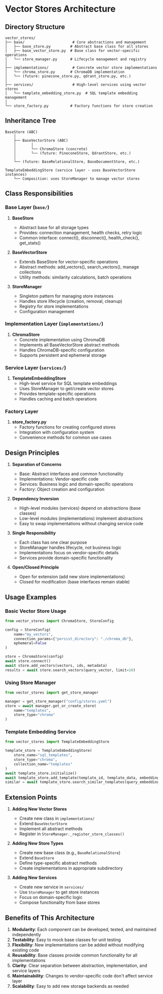 # Vector Stores Architecture

## Directory Structure

```
vector_stores/
├── base/                      # Core abstractions and management
│   ├── base_store.py         # Abstract base class for all stores
│   ├── base_vector_store.py  # Base class for vector-specific operations
│   └── store_manager.py      # Lifecycle management and registry
│
├── implementations/           # Concrete vector store implementations
│   └── chroma_store.py       # ChromaDB implementation
│   └── (future: pinecone_store.py, qdrant_store.py, etc.)
│
├── services/                  # High-level services using vector stores
│   └── template_embedding_store.py  # SQL template embedding management
│
└── store_factory.py          # Factory functions for store creation
```

## Inheritance Tree

```
BaseStore (ABC)
    │
    ├── BaseVectorStore (ABC)
    │       │
    │       └── ChromaStore (concrete)
    │       └── (future: PineconeStore, QdrantStore, etc.)
    │
    └── (future: BaseRelationalStore, BaseDocumentStore, etc.)

TemplateEmbeddingStore (service layer - uses BaseVectorStore instances)
    └── Composition: uses StoreManager to manage vector stores
```

## Class Responsibilities

### Base Layer (`base/`)

1. **BaseStore**
   - Abstract base for all storage types
   - Provides: connection management, health checks, retry logic
   - Common interface: connect(), disconnect(), health_check(), get_stats()

2. **BaseVectorStore** 
   - Extends BaseStore for vector-specific operations
   - Abstract methods: add_vectors(), search_vectors(), manage collections
   - Utility methods: similarity calculations, batch operations

3. **StoreManager**
   - Singleton pattern for managing store instances
   - Handles store lifecycle (creation, removal, cleanup)
   - Registry for store implementations
   - Configuration management

### Implementation Layer (`implementations/`)

1. **ChromaStore**
   - Concrete implementation using ChromaDB
   - Implements all BaseVectorStore abstract methods
   - Handles ChromaDB-specific configuration
   - Supports persistent and ephemeral storage

### Service Layer (`services/`)

1. **TemplateEmbeddingStore**
   - High-level service for SQL template embeddings
   - Uses StoreManager to get/create vector stores
   - Provides template-specific operations
   - Handles caching and batch operations

### Factory Layer

1. **store_factory.py**
   - Factory functions for creating configured stores
   - Integration with configuration system
   - Convenience methods for common use cases

## Design Principles

1. **Separation of Concerns**
   - Base: Abstract interfaces and common functionality
   - Implementations: Vendor-specific code
   - Services: Business logic and domain-specific operations
   - Factory: Object creation and configuration

2. **Dependency Inversion**
   - High-level modules (services) depend on abstractions (base classes)
   - Low-level modules (implementations) implement abstractions
   - Easy to swap implementations without changing service code

3. **Single Responsibility**
   - Each class has one clear purpose
   - StoreManager handles lifecycle, not business logic
   - Implementations focus on vendor-specific details
   - Services provide domain-specific functionality

4. **Open/Closed Principle**
   - Open for extension (add new store implementations)
   - Closed for modification (base interfaces remain stable)

## Usage Examples

### Basic Vector Store Usage
```python
from vector_stores import ChromaStore, StoreConfig

config = StoreConfig(
    name="my_vectors",
    connection_params={"persist_directory": "./chroma_db"},
    ephemeral=False
)

store = ChromaStore(config)
await store.connect()
await store.add_vectors(vectors, ids, metadata)
results = await store.search_vectors(query_vector, limit=10)
```

### Using Store Manager
```python
from vector_stores import get_store_manager

manager = get_store_manager("config/stores.yaml")
store = await manager.get_or_create_store(
    name="templates",
    store_type="chroma"
)
```

### Template Embedding Service
```python
from vector_stores import TemplateEmbeddingStore

template_store = TemplateEmbeddingStore(
    store_name="sql_templates",
    store_type="chroma",
    collection_name="templates"
)
await template_store.initialize()
await template_store.add_template(template_id, template_data, embedding)
similar = await template_store.search_similar_templates(query_embedding)
```

## Extension Points

1. **Adding New Vector Stores**
   - Create new class in `implementations/`
   - Extend `BaseVectorStore`
   - Implement all abstract methods
   - Register in `StoreManager._register_store_classes()`

2. **Adding New Store Types**
   - Create new base class (e.g., `BaseRelationalStore`)
   - Extend `BaseStore`
   - Define type-specific abstract methods
   - Create implementations in appropriate subdirectory

3. **Adding New Services**
   - Create new service in `services/`
   - Use `StoreManager` to get store instances
   - Focus on domain-specific logic
   - Compose functionality from base stores

## Benefits of This Architecture

1. **Modularity**: Each component can be developed, tested, and maintained independently
2. **Testability**: Easy to mock base classes for unit testing
3. **Flexibility**: New implementations can be added without modifying existing code
4. **Reusability**: Base classes provide common functionality for all implementations
5. **Clarity**: Clear separation between abstraction, implementation, and service layers
6. **Maintainability**: Changes to vendor-specific code don't affect service layer
7. **Scalability**: Easy to add new storage backends as needed